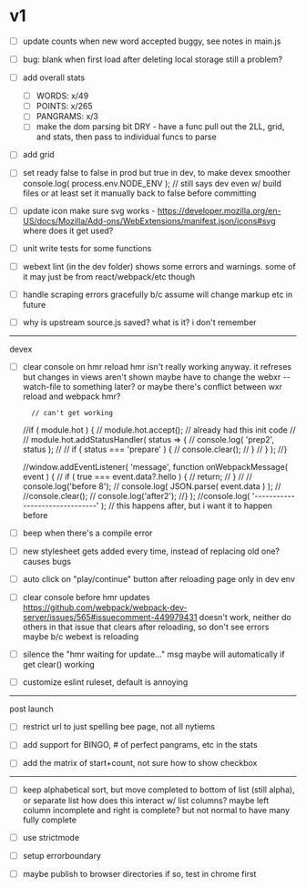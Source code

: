 # v1

- [ ] update counts when new word accepted
	buggy, see notes in main.js

- [ ] bug: blank when first load after deleting local storage
	still a problem?

- [ ] add overall stats
	- [ ] WORDS: x/49
	- [ ] POINTS: x/265
	- [ ] PANGRAMS: x/3
	- [ ] make the dom parsing bit DRY - have a func pull out the 2LL, grid, and stats, then pass to individual funcs to parse

- [ ] add grid


- [ ] set ready false to false in prod but true in dev, to make devex smoother
	console.log( process.env.NODE_ENV ); // still says dev even w/ build  files
	or at least set it manually back to false before committing

- [ ] update icon
		make sure svg works - https://developer.mozilla.org/en-US/docs/Mozilla/Add-ons/WebExtensions/manifest.json/icons#svg
		where does it get used?

- [ ] unit write tests for some functions

- [ ] webext lint (in the dev folder) shows some errors and warnings. some of it may just be from react/webpack/etc though

- [ ] handle scraping errors gracefully b/c assume will change markup etc in future

- [ ] why is upstream source.js saved? what is it? i don't remember

-------------------------------
devex

- [ ] clear console on hmr reload
	hmr isn't really working anyway. it refreses but changes in views aren't shown
	maybe have to change the webxr --watch-file to something later?
	or maybe there's conflict between wxr reload and webpack hmr?

		// can't get working
	//if ( module.hot ) {
	//	module.hot.accept(); // already had this init code
	//
	//	module.hot.addStatusHandler( status => {
	//		console.log( 'prep2', status );
	//
	//		if ( status === 'prepare' ) {
	//			console.clear();
	//		}
	//	} );
	//}

	//window.addEventListener( 'message', function onWebpackMessage( event ) {
	//	if ( true === event.data?.hello ) {
	//		return;
	//	}
	//
	//	console.log('before 8');
	//	console.log( JSON.parse( event.data ) );
	//	//console.clear();
	//	console.log('after2');
	//} );
	//console.log( '-------------------------------' ); // this happens after, but i want it to happen before


- [ ] beep when there's a compile error

- [ ] new stylesheet gets added every time, instead of replacing old one? causes bugs

- [ ] auto click on "play/continue" button after reloading page
	only in dev env

- [ ] clear console before hmr updates
	https://github.com/webpack/webpack-dev-server/issues/565#issuecomment-449979431 doesn't work, neither do others in that issue
		that clears after reloading, so don't see errors
	maybe b/c webext is reloading

- [ ] silence the "hmr waiting for update..." msg
	maybe will automatically if get clear() working

- [ ] customize eslint ruleset, default is annoying


-------------------------------

post launch

- [ ]  restrict url to just spelling bee page, not all nytiems

- [ ] add support for BINGO, # of perfect pangrams, etc in the stats

- [ ] add the matrix of start+count, not sure how to show checkbox

-------------------------------

- [ ] keep alphabetical sort, but move completed to bottom of list (still alpha), or separate list
	how does this interact w/ list columns? maybe left column incomplete and right is complete? but not normal to have many fully complete

- [ ] use strictmode
- [ ] setup errorboundary

- [ ] maybe publish to browser directories
	if so, test in chrome first

